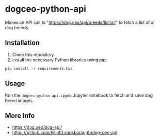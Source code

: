 # dogceo-python-api
Makes an API call to "https://dog.ceo/api/breeds/list/all" to fetch a list of all dog breeds. 


## Installation
1. Clone this repository.
1. Install the necessary Python libraries using pip:

```
pip install -r requirements.txt
```



## Usage
Run the `dogceo-python-api.ipynb` Jupyter notebook to fetch and save dog breed images.

## More info
- https://dog.ceo/dog-api/
- https://github.com/ElliottLandsborough/dog-ceo-api
